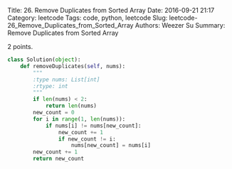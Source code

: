 Title: 26. Remove Duplicates from Sorted Array 
Date: 2016-09-21 21:17
Category: leetcode
Tags: code, python, leetcode
Slug: leetcode-26_Remove_Duplicates_from_Sorted_Array 
Authors: Weezer Su
Summary: Remove Duplicates from Sorted Array

2 points.

```python
class Solution(object):
    def removeDuplicates(self, nums):
        """
        :type nums: List[int]
        :rtype: int
        """
        if len(nums) < 2:
            return len(nums)
        new_count = 0
        for i in range(1, len(nums)):
            if nums[i] != nums[new_count]:
                new_count += 1
                if new_count != i:
                    nums[new_count] = nums[i]
        new_count += 1
        return new_count
                
```

